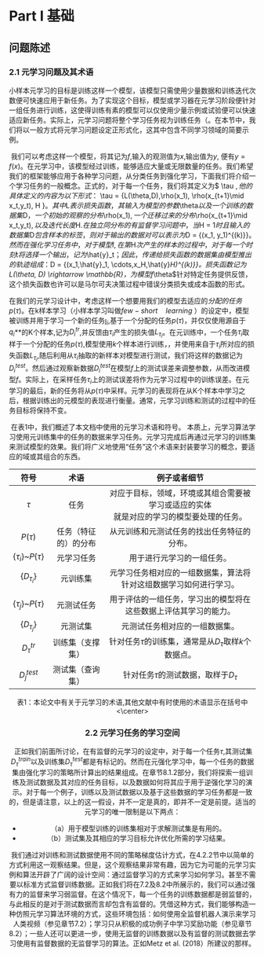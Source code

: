 # Part I 基础

## 问题陈述

### 2.1 元学习问题及其术语

​		小样本元学习的目标是训练这样一个模型，该模型只需使用少量数据和训练迭代次数便可快速应用于新任务。为了实现这个目标，模型或学习器在元学习阶段便针对一组任务进行训练，这使得训练有素的模型可以仅使用少量示例或试验便可以快速适应新任务。实际上，元学习问题将整个学习任务视为训练任务（<!--传统学习，所学习的是模型中的参数，而元学习是学习如何去学习。是这个意思么）-->。在本节中，我们将以一般方式将元学习问题设定正形式化，这其中包含不同学习领域的简要示例。

​		我们可以考虑这样一个模型，将其记为$f$,输入的观测值为$x$,输出值为$y$, 便有$y = f(x)$。在元学习中，该模型经过训练，能够适应大量或无限数量的任务。我们希望我们的框架能够应用于各种学习问题，从分类任务到强化学习，下面我们将介绍一个学习任务的一般概念。正式的，对于每一个任务，我们将其定义为$ \tau $,他的具体定义的内容为以下形式：$ \tau  = \{L(\theta,D),\rho(x_1), \rho(x_{t+1}\mid x_t,y_t), H \}$。其中$L$表示损失函数，其输入为模型的参数$\theta$以及一个训练的数据集$D$，一个初始的观察的分布$\rho(x_1)$,一个迁移过来的分布$\rho(x_{t+1}\mid x_t,y_t)$,以及迭代长度$H$.在独立同分布的有监督学习问题中，当$H = 1$时且输入的数据集$D$包含样本的标签，则对于输出的数据对可以表示为$D = \{(x_1, y_1)^{(k)}\}$。然而在强化学习任务中，对于模型$f$,在第$H$次产生的样本的过程中，对于每一个时刻$t$将选择一个输出，记为$\hat{y}_t$；因此，传递给损失函数的数据集由模型推出的轨迹组成：$D = \{(x_1,\hat{y}_1, \cdots,x_H,\hat{y}_H)^{(k)}\}$。损失函数记为$L(\theta, D) \rightarrow \mathbb{R}$，为模型$f_\theta$针对特定任务提供反馈，这个损失函数也许可以是马尔可夫决策过程中错误分类损失或成本函数的形式。

​		在我们的元学习设计中，考虑这样一个想要用我们的模型去适应的*分配的任务*$p(\tau)$。<font color="#dd0000">*<!--（a distribution task,我不知道我翻译的对不对。）-->*</font>在k样本学习（小样本学习叫做$few-short \quad learning$ ）的设定中，模型被训练并用于学习一个新的任务$\jmath_i$,基于一个分配的任务$p(\tau )$，并仅仅使用源自于$q_i$*<!--（这个q是啥？）-->*的K个样本,记为$D_i^{tr}$,并反馈由$\tau_i$产生的损失值$L_{\tau_i}$。在元训练中，一个任务$\tau_i$取样于一个分配的任务$p(\tau)$,模型使用$k$个样本进行训练，，并使用来自于$\tau_i$所对应的损失函数$L_{\tau_i}$,随后利用从$\tau_i$抽取的新样本对模型进行测试，我们将这样的数据记为$D_i^{test}$。然后通过观察新数据$D_i^{test}$在模型$f$上的测试误差来调整参数，从而改进模型$f$。实际上，在采样任务$\tau_i$上的测试误差将作为元学习过程中的训练误差。在元学习的最后，新的任务将从$p(\tau)$中采样。元学习的表现将在从K个样本中学习之后，根据训练出的元模型的表现进行衡量。通常，元学习训练和测试的过程中的任务目标将保持不变。

​		在表1中，我们概述了本文档中使用的元学习术语和符号。 本质上，元学习算法学习使用元训练集中的任务的数据来学习任务。元学习完成后再通过元学习的训练集来测试模型的效果。我们将广义地使用“任务”这个术语来封装要学习的概念，要适应的域或其组合的东西。

|          符号          |         术语         |                         例子或者细节                         |
| :--------------------: | :------------------: | :----------------------------------------------------------: |
|         $\tau$         |         任务         | 对应于目标，领域，环境或其组合需要被学习或适应的实体<br />就是对应的学习的模型要处理的任务。 |
|       $P(\tau)$        | 任务（特征的）的分布 |          从元训练和元测试任务的找出任务特征的分布。          |
| {$\tau_i$}~$P\{\tau\}$ |      元学习任务      |                  用于进行元学习的一组任务。                  |
|     {$D_{\tau_i}$}     |       元训练集       | 元学习任务相对应的一组数据集，算法将针对这组数据学习如何进行学习。 |
| {$\tau_j$}~$P\{\tau\}$ |      元测试任务      | 用于评估的一组任务，学习出的模型将在这些数据上评估其学习的能力。 |
|     {$D_{\tau_j}$}     |       元测试集       |                元测试任务相对应的一组数据集。                |
|     $D_\tau^{tr}$      |   训练集（支撑集）   | 针对任务$\tau$的训练集，通常是从$D_{\tau}$取样$k$个数据点。  |
|      $D_j^{test}$      |   测试集（查询集）   |          针对任务$\tau$的测试数据，取样于$D_{\tau}$          |

<center>表1：本论文中有关于元学习的术语,其他文献中有时使用的术语显示在括号中<\center>

### 2.2 元学习任务的学习空间

​		正如我们前面所讨论，在有监督的元学习的设定中，对于每一个任务$\tau$,其测试集$D_{\tau}^{train}$以及训练集$D_{\tau}^{test}$都是有标记的。然而在元强化学习中，每一个任务的数据集由强化学习的策略所计算出的结果组成。在章节8.1.2部分，我们将探索一组训练及测试数据及其对应的任务目标，以及数据如何将其应于用于逆强化学习的演示。对于每一个例子，训练以及测试数据以及基于这些数据的学习任务都是一致的，但是请注意，以上的这一假设，并不一定是真的，即并不一定是前提。适当的元学习的唯一限制是以下两点：

- （a）用于模型训练的训练集相对于求解测试集是有用的。
- （b）测试集及其相应的学习目标允许优化所需的学习结果。

​        我们通过对训练和测试数据使用不同的策略梯度估计方式，在4.2.2节中以简单的方式利用这一观察结果。但是，这个观察结果非常有趣，因为它为可能的元学习实例和算法开辟了广阔的设计空间：通过监督学习的方式来学习如何学习。甚至不需要以标准方式监督训练数据。正如我们将在7.2及8.2中所展示的，我们可以通过强有力的监督来学习弱监督。在这个情况下，每一个任务的训练数据都是弱监督的，与此相反的是对于测试数据而言却包含有监督的。凭借这种方式，我们能够构造一种仿照元学习算法环境的方式，这些环境包括：如何使用全监督机器人演示来学习人类视频（参见章节7.2）；学习只从积极的成功例子中学习奖励功能（参见章节8.2）；一些人还可以更进一步，使用无监督的训练数据以及有监督的测试数据去学习使用有监督数据的无监督学习的算法。正如Metz et al. (2018）所建议的那样。